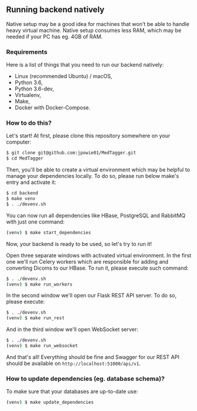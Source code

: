 Running backend natively
------------------------

Native setup may be a good idea for machines that won't be able to handle heavy virtual machine. Native setup consumes
less RAM, which may be needed if your PC has eg. 4GB of RAM.

### Requirements

Here is a list of things that you need to run our backend natively:
 - Linux (recommended Ubuntu) / macOS,
 - Python 3.6,
 - Python 3.6-dev,
 - Virtualenv,
 - Make,
 - Docker with Docker-Compose.

### How to do this?

Let's start! At first, please clone this repository somewhere on your computer:

```bash
$ git clone git@github.com:jpowie01/MedTagger.git
$ cd MedTagger
```

Then, you'll be able to create a virtual environment which may be helpful to manage your dependencies locally. To do so,
please run below make's entry and activate it:

```bash
$ cd backend
$ make venv
$ . ./devenv.sh
```

You can now run all dependencies like HBase, PostgreSQL and RabbitMQ with just one command:
```bash
(venv) $ make start_dependencies
```

Now, your backend is ready to be used, so let's try to run it!

Open three separate windows with activated virtual environment. In the first one we'll run Celery workers which are
responsible for adding and converting Dicoms to our HBase. To run it, please execute such command:

```bash
$ . ./devenv.sh
(venv) $ make run_workers
```

In the second window we'll open our Flask REST API server. To do so, please execute:

```bash
$ . ./devenv.sh
(venv) $ make run_rest
```

And in the third window we'll open WebSocket server:

```bash
$ . ./devenv.sh
(venv) $ make run_websocket
```

And that's all! Everything should be fine and Swagger for our REST API should be available on
`http://localhost:51000/api/v1`.

### How to update dependencies (eg. database schema)?

To make sure that your databases are up-to-date use:

```bash
(venv) $ make update_dependencies
```

